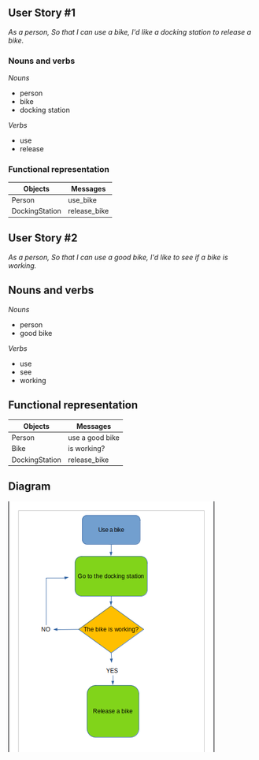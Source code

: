## User Story #1
*As a person,
So that I can use a bike,
I'd like a docking station to release a bike.*

### Nouns and verbs
*Nouns*
  * person
  * bike
  * docking station
  
*Verbs*
  * use
  * release

### Functional representation
| Objects | Messages |
| --- | --- |
| Person | use_bike |
| DockingStation | release_bike |

## User Story #2
*As a person, 
So that I can use a good bike,
I'd like to see if a bike is working.*

## Nouns and verbs
*Nouns*
  * person
  * good bike
 
*Verbs*
  * use
  * see
  * working

## Functional representation
| Objects | Messages |
| --- | --- |
| Person | use a good bike |
| Bike | is working? |
| DockingStation | release_bike |

## Diagram
![Diagram](https://github.com/Denisselu/Boris_Bikes/blob/master/Diagram.png)
